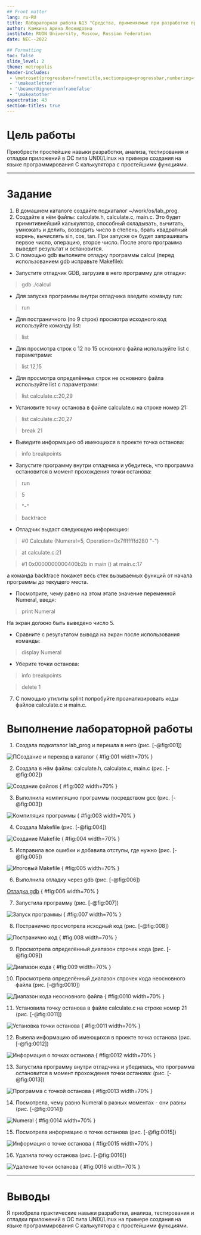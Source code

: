 ```yaml
---
## Front matter
lang: ru-RU
title: Лабораторная работа №13 "Средства, применяемые при разработке программного обеспечения в ОС типа UNIX/Linux"
author: Камкина Арина Леонидовна
institute: RUDN University, Moscow, Russian Federation
date: NEC--2022

## Formatting
toc: false
slide_level: 2
theme: metropolis
header-includes: 
 - \metroset{progressbar=frametitle,sectionpage=progressbar,numbering=fraction}
 - '\makeatletter'
 - '\beamer@ignorenonframefalse'
 - '\makeatother'
aspectratio: 43
section-titles: true
---
```


# Цель работы

Приобрести простейшие навыки разработки, анализа, тестирования и отладки приложений в ОС типа UNIX/Linux на примере создания на языке программирования
С калькулятора с простейшими функциями.

---

# Задание

1. В домашнем каталоге создайте подкаталог ~/work/os/lab_prog.
2. Создайте в нём файлы: calculate.h, calculate.c, main.c.
Это будет примитивнейший калькулятор, способный складывать, вычитать, умножать
и делить, возводить число в степень, брать квадратный корень, вычислять sin, cos, tan.
При запуске он будет запрашивать первое число, операцию, второе число. После этого
программа выведет результат и остановится.
6. С помощью gdb выполните отладку программы calcul (перед использованием gdb
исправьте Makefile):
- Запустите отладчик GDB, загрузив в него программу для отладки:
> gdb ./calcul

- Для запуска программы внутри отладчика введите команду run:
> run

- Для постраничного (по 9 строк) просмотра исходного код используйте команду list:
> list

- Для просмотра строк с 12 по 15 основного файла используйте list с параметрами:
> list 12,15

- Для просмотра определённых строк не основного файла используйте list с параметрами:
> list calculate.c:20,29

- Установите точку останова в файле calculate.c на строке номер 21:
> list calculate.c:20,27

> break 21

- Выведите информацию об имеющихся в проекте точка останова:
> info breakpoints

- Запустите программу внутри отладчика и убедитесь, что программа остановится в момент прохождения точки останова:
> run

> 5

> "-"

> backtrace

- Отладчик выдаст следующую информацию:
> #0 Calculate (Numeral=5, Operation=0x7fffffffd280 "-")

> at calculate.c:21

> #1 0x0000000000400b2b in main () at main.c:17

а команда backtrace покажет весь стек вызываемых функций от начала программы до текущего места.
- Посмотрите, чему равно на этом этапе значение переменной Numeral, введя:
> print Numeral

На экран должно быть выведено число 5.
- Сравните с результатом вывода на экран после использования команды:
> display Numeral

- Уберите точки останова:
> info breakpoints

> delete 1

7. С помощью утилиты splint попробуйте проанализировать коды файлов calculate.c и main.c.

# Выполнение лабораторной работы

1. Создала подкаталог lab_prog и перешла в него (рис. [-@fig:001])

![ПСоздание и переход в каталог](image/1.png)
{ #fig:001 width=70% }

2. Создала в нём файлы: calculate.h, calculate.c, main.c (рис. [-@fig:002])

![Создание файлов](image/2.png)
{ #fig:002 width=70% }

3. Выполнила компиляцию программы посредством gcc (рис. [-@fig:003])

![Компиляция программы](image/3.png)
{ #fig:003 width=70% }

4. Создала Makefile (рис. [-@fig:004])

![Создание Makefile](image/4.png)
{ #fig:004 width=70% }

5. Исправила все ошибки и добавила отступы, где нужно (рис. [-@fig:005])

![Итоговый Makefile](image/5.png)
{ #fig:005 width=70% }


6. Выполнила отладку через gdb (рис. [-@fig:006])

[Отладка gdb](image/6.png)
{ #fig:006 width=70% }

7. Запустила программу (рис. [-@fig:007])

![Запуск программы](image/7.png)
{ #fig:007 width=70% }

8. Постранично просмотрела исходный код (рис. [-@fig:008])

![Постранично код](image/8.png)
{ #fig:008 width=70% }

9. Просмотрела определённый диапазон строчек кода  (рис. [-@fig:009])

![Диапазон кода](image/9.png)
{ #fig:009 width=70% }

10. Просмотрела определённый диапазон строчек кода неосновного файла (рис. [-@fig:0010])

![Диапазон кода неосновного файла](image/10.png)
{ #fig:0010 width=70% }

11. Установила точку останова в файле calculate.c на строке номер 21 (рис. [-@fig:0011])

![Установка точки останова](image/11.png)
{ #fig:0011 width=70% }

12. Вывела информацию об имеющихся в проекте точка останова (рис. [-@fig:0012])

![Информация о точках останова](image/12.png)
{ #fig:0012 width=70% }

13. Запустила программу внутри отладчика и убедилась, что программа остановится в момент прохождения точки останова: (рис. [-@fig:0013])

![Программа с точкой останова](image/13.png)
{ #fig:0013 width=70% }

14. Посмотрела, чему равно Numeral в разных моментах - они равны (рис. [-@fig:0014])

![Numeral](image/14.png)
{ #fig:0014 width=70% }

15. Посмотрела информацию о точке останова (рис. [-@fig:0015])

![Информация о точке останова](image/15.png)
{ #fig:0015 width=70% }

16. Удалила точку останова (рис. [-@fig:0016])

![Удаление точки останова](image/16.png)
{ #fig:0016 width=70% }

---

# Выводы

Я приобрела практические навыки разработки, анализа, тестирования и отладки приложений в ОС типа UNIX/Linux на примере создания на языке программирования
С калькулятора с простейшими функциями.